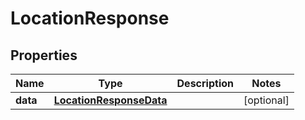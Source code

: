 

# LocationResponse


## Properties

| Name | Type | Description | Notes |
|------------ | ------------- | ------------- | -------------|
|**data** | [**LocationResponseData**](LocationResponseData.md) |  |  [optional] |



